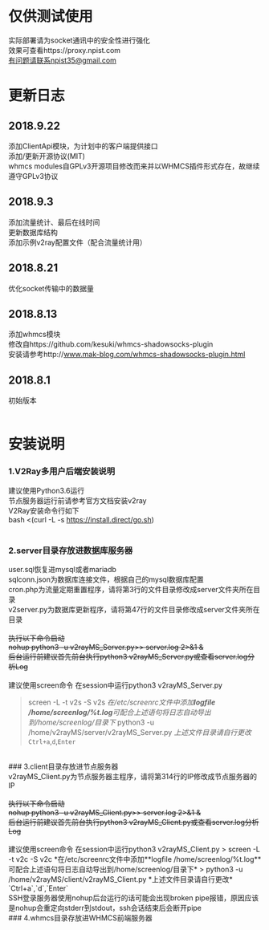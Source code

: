 # 仅供测试使用<br />
实际部署请为socket通讯中的安全性进行强化<br />
效果可查看https://proxy.npist.com<br />
有问题请联系npist35@gmail.com<br />
# 更新日志<br />
## 2018.9.22<br />
添加ClientApi模块，为计划中的客户端提供接口<br />
添加/更新开源协议(MIT)<br />
whmcs modules自GPLv3开源项目修改而来并以WHMCS插件形式存在，故继续遵守GPLv3协议<br />
## 2018.9.3<br />
添加流量统计、最后在线时间<br />
更新数据库结构<br />
添加示例v2ray配置文件（配合流量统计用）<br />
## 2018.8.21<br />
优化socket传输中的数据量<br />
## 2018.8.13<br />
添加whmcs模块<br />
修改自https://github.com/kesuki/whmcs-shadowsocks-plugin<br />
安装请参考http://www.mak-blog.com/whmcs-shadowsocks-plugin.html<br />
## 2018.8.1<br />
初始版本<br />
<br />
# 安装说明<br />
### 1.V2Ray多用户后端安装说明<br />
建议使用Python3.6运行<br />
节点服务器运行前请参考官方文档安装v2ray<br />
V2Ray安装命令行如下<br />
bash <(curl -L -s https://install.direct/go.sh)<br />
<br />
### 2.server目录存放进数据库服务器<br />
user.sql恢复进mysql或者mariadb<br />
sqlconn.json为数据库连接文件，根据自己的mysql数据库配置<br />
cron.php为流量定期重置程序，请将第3行的文件目录修改成server文件夹所在目录<br />
v2server.py为数据库更新程序，请将第47行的文件目录修改成server文件夹所在目录<br />
<br />
<del>执行以下命令启动<br />
nohup python3 -u v2rayMS_Server.py>> server.log 2>&1 &<br />
后台运行前建议首先前台执行python3 v2rayMS_Server.py或查看server.log分析Log<br /></del>
<br />
建议使用screen命令 在session中运行python3 v2rayMS_Server.py
> screen -L -t v2s -S v2s
*在/etc/screenrc文件中添加**logfile /home/screenlog/%t.log**可配合上述语句将日志自动导出到/home/screenlog/目录下*
> python3 -u /home/v2rayMS/server/v2rayMS_Server.py
*上述文件目录请自行更改*
`Ctrl+a`,`d`,`Enter`
<br />
### 3.client目录存放进节点服务器<br />
v2rayMS_Client.py为节点服务器主程序，请将第314行的IP修改成节点服务器的IP<br />
<br />
<del>执行以下命令启动<br />
nohup python3 -u v2rayMS_Client.py>> server.log 2>&1 &<br />
后台运行前建议首先前台执行python3 v2rayMS_Client.py或查看server.log分析Log<br /></del>
<br />
建议使用screen命令 在session中运行python3 v2rayMS_Client.py
> screen -L -t v2c -S v2c
*在/etc/screenrc文件中添加**logfile /home/screenlog/%t.log**可配合上述语句将日志自动导出到/home/screenlog/目录下*
> python3 -u /home/v2rayMS/client/v2rayMS_Client.py
*上述文件目录请自行更改*
`Ctrl+a`,`d`,`Enter`
<br />
SSH登录服务器使用nohup后台运行的话可能会出现broken pipe报错，原因应该是nohup会重定向stderr到stdout，ssh会话结束后会断开pipe
<br />
### 4.whmcs目录存放进WHMCS前端服务器<br />

